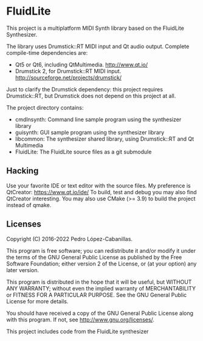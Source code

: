 FluidLite
================================

This project is a multiplatform MIDI Synth library based on the FluidLite Synthesizer.

The library uses Drumstick::RT MIDI input and Qt audio output. Complete compile-time dependencies are:
* Qt5 or Qt6, including QtMultimedia. http://www.qt.io/
* Drumstick 2, for Drumstick::RT MIDI input. http://sourceforge.net/projects/drumstick/

Just to clarify the Drumstick dependency: this project requires Drumstick::RT, but Drumstick does not depend on this project at all.

The project directory contains:
* cmdlnsynth: Command line sample program using the synthesizer library
* guisynth: GUI sample program using the synthesizer library
* libcommon: The synthesizer shared library, using Drumstick::RT and Qt Multimedia
* FluidLite: The FluidLite source files as a git submodule

Hacking
-------

Use your favorite IDE or text editor with the source files. My preference is QtCreator: https://www.qt.io/ide/
To build, test and debug you may also find QtCreator interesting. You may also use CMake (>= 3.9) to build the project instead of qmake.

Licenses
--------

Copyright (C) 2016-2022 Pedro López-Cabanillas.

This program is free software; you can redistribute it and/or modify
it under the terms of the GNU General Public License as published by
the Free Software Foundation; either version 2 of the License, or
(at your option) any later version.

This program is distributed in the hope that it will be useful,
but WITHOUT ANY WARRANTY; without even the implied warranty of
MERCHANTABILITY or FITNESS FOR A PARTICULAR PURPOSE.  See the
GNU General Public License for more details.

You should have received a copy of the GNU General Public License
along with this program. If not, see <http://www.gnu.org/licenses/>.


This project includes code from the FluidLite synthesizer
